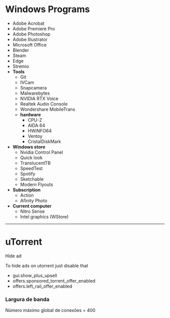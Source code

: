 # Windows Programs

- Adobe Acrobat
- Adobe Premiere Pro
- Adobe Photoshop
- Adobe Illustrator
- Microsoft Office
- Blender
- Steam
- Edge
- Stremio
- **Tools**
  - Git
  - IVCam
  - Snapcamera
  - Malwarebytes
  - NVIDIA RTX Voice
  - Realtek Audio Console
  - Wondershare MobileTrans
  - **hardware**
    - CPU-Z
    - AIDA 64
    - HWiNFO64
    - Ventoy
    - CristalDiskMark
- **Windows store**
  - Nvidia Control Panel
  - Quick look
  - TranslucentTB
  - SpeedTest
  - Spotify
  - Sketchable
  - Modern Flyouts
- **Subscription**
  - Action
  - Afinity Photo
- **Current computer**
  - Nitro Sense
  - Intel graphics (WStore)

---

# uTorrent

Hide ad

To hide ads on utorrent just disable that

- gui.show_plus_upsell
- offers.sponsored_torrent_offer_enabled
- offers.left_rail_offer_enabled

### Largura de banda

Número máximo global de conexões = 400
